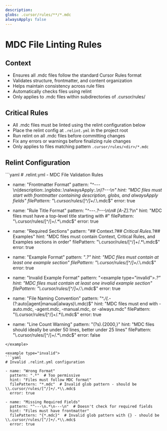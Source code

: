 ```yaml
---
description:
globs: .cursor/rules/**/*.mdc
alwaysApply: false
---
```


# MDC File Linting Rules

## Context

- Ensures all .mdc files follow the standard Cursor Rules format
- Validates structure, frontmatter, and content organization
- Helps maintain consistency across rule files
- Automatically checks files using relint
- Only applies to .mdc files within subdirectories of .cursor/rules/

## Critical Rules

- All .mdc files must be linted using the relint configuration below
- Place the relint config at `.relint.yml` in the project root
- Run relint on all .mdc files before committing changes
- Fix any errors or warnings before finalizing rule changes
- Only applies to files matching pattern `.cursor/rules/<dir>/*.mdc`

## Relint Configuration

<example>
```yaml
# .relint.yml - MDC File Validation Rules

- name: "Frontmatter Format"
  pattern: "^---\n(description:.*\nglobs:.*\nalwaysApply:.*\n)?---\n"
  hint: "MDC files must start with frontmatter containing description, globs, and alwaysApply fields"
  filePattern: "\\.cursor/rules/[^/]+/.*\\.mdc$"
  error: true

- name: "Rule Title Format"
  pattern: "^---.*?---\n\n# [A-Z].*?\n"
  hint: "MDC files must have a top-level title starting with #"
  filePattern: "\\.cursor/rules/[^/]+/.*\\.mdc$"
  error: true

- name: "Required Sections"
  pattern: "## Context.*?## Critical Rules.*?## Examples"
  hint: "MDC files must contain Context, Critical Rules, and Examples sections in order"
  filePattern: "\\.cursor/rules/[^/]+/.*\\.mdc$"
  error: true

- name: "Example Format"
  pattern: "<example>.*?</example>"
  hint: "MDC files must contain at least one example section"
  filePattern: "\\.cursor/rules/[^/]+/.*\\.mdc$"
  error: true

- name: "Invalid Example Format"
  pattern: "<example type=\"invalid\">.*?</example>"
  hint: "MDC files must contain at least one invalid example section"
  filePattern: "\\.cursor/rules/[^/]+/.*\\.mdc$"
  error: true

- name: "File Naming Convention"
  pattern: "^.*/(.*-(?:auto|agent|manual|always)\\.mdc)$"
  hint: "MDC files must end with -auto.mdc, -agent.mdc, -manual.mdc, or -always.mdc"
  filePattern: "\\.cursor/rules/[^/]+/.*\\.mdc$"
  error: true

- name: "Line Count Warning"
  pattern: "(?s).{2000,}"
  hint: "MDC files should ideally be under 50 lines, better under 25 lines"
  filePattern: "\\.cursor/rules/[^/]+/.*\\.mdc$"
  error: false
```
</example>

<example type="invalid">
```yaml
# Invalid .relint.yml configuration

- name: "Wrong Format"
  pattern: ".*"  # Too permissive
  hint: "Files must follow MDC format"
  filePattern: "*.mdc"  # Invalid glob pattern - should be \\.cursor/rules/[^/]+/.*\\.mdc$
  error: true

- name: "Missing Required Fields"
  pattern: "^---\n.*\n---\n"  # Doesn't check for required fields
  hint: "Files must have frontmatter"
  filePattern: "{*.mdc}"  # Invalid glob pattern with {} - should be \\.cursor/rules/[^/]+/.*\\.mdc$
  error: true
```
</example>
